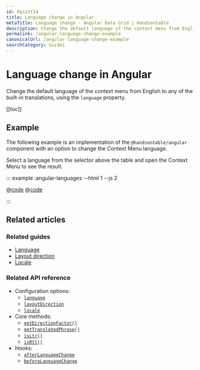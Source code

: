 ```yaml
---
id: 0gszzt14
title: Language change in Angular
metaTitle: Language change - Angular Data Grid | Handsontable
description: Change the default language of the context menu from English to any of the built-in translations, using the "language" property.
permalink: /angular-language-change-example
canonicalUrl: /angular-language-change-example
searchCategory: Guides
---
```


# Language change in Angular

Change the default language of the context menu from English to any of the built-in translations, using the `language` property.

[[toc]]

## Example

The following example is an implementation of the `@handsontable/angular` component with an option to change the Context Menu language.

Select a language from the selector above the table and open the Context Menu to see the result.

::: example :angular-languages --html 1 --js 2

@[code](@/content/guides/integrate-with-angular/angular-language-change-example/angular/example1.html)
@[code](@/content/guides/integrate-with-angular/angular-language-change-example/angular/example1.js)

:::

## Related articles

### Related guides

- [Language](@/guides/internationalization/language/language.md)
- [Layout direction](@/guides/internationalization/layout-direction/layout-direction.md)
- [Locale](@/guides/internationalization/locale/locale.md)

### Related API reference

- Configuration options:
  - [`language`](@/api/options.md#language)
  - [`layoutDirection`](@/api/options.md#layoutdirection)
  - [`locale`](@/api/options.md#locale)
- Core methods:
  - [`getDirectionFactor()`](@/api/core.md#getdirectionfactor)
  - [`getTranslatedPhrase()`](@/api/core.md#gettranslatedphrase)
  - [`isLtr()`](@/api/core.md#isltr)
  - [`isRtl()`](@/api/core.md#isrtl)
- Hooks:
  - [`afterLanguageChange`](@/api/hooks.md#afterlanguagechange)
  - [`beforeLanguageChange`](@/api/hooks.md#beforelanguagechange)
